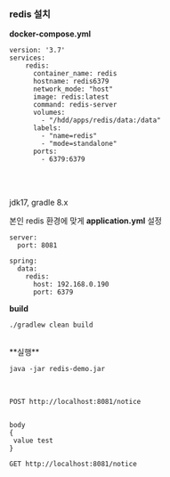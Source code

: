 ### redis 설치

**docker-compose.yml**

```
version: '3.7'
services:
    redis:
      container_name: redis
      hostname: redis6379
      network_mode: "host"
      image: redis:latest
      command: redis-server
      volumes:
        - "/hdd/apps/redis/data:/data"
      labels:
        - "name=redis"
        - "mode=standalone"
      ports:
        - 6379:6379

```


<br><br>


jdk17,  gradle 8.x

본인 redis 환경에 맞게 **application.yml** 설정

```
server:
  port: 8081

spring:
  data:
    redis:
      host: 192.168.0.190
      port: 6379
```



**build**

```
./gradlew clean build
```
<br>
**실행**

```
java -jar redis-demo.jar
```
<br>


```
POST http://localhost:8081/notice


body
{
 value test
}
```

```
GET http://localhost:8081/notice
```





